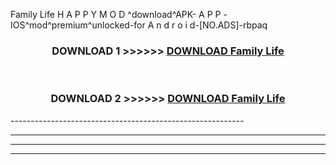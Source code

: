 Family Life  H A P P Y M O D ^download^APK- A P P -IOS^mod^premium^unlocked-for A n d r o i d-[NO.ADS]-rbpaq



<div align="center">

<h3>DOWNLOAD 1 >>>>>> <a href="https://en-mod.web.app/?en= Family Life ">DOWNLOAD Family Life  </a></h3><br>

<h3>DOWNLOAD 2 >>>>>> <a href="https://en-mod.web.app/?en= Family Life ">DOWNLOAD Family Life  </a></h3>

</div>
----------------------------------------------------------

----------------------------------------------------------

----------------------------------------------------------

----------------------------------------------------------



